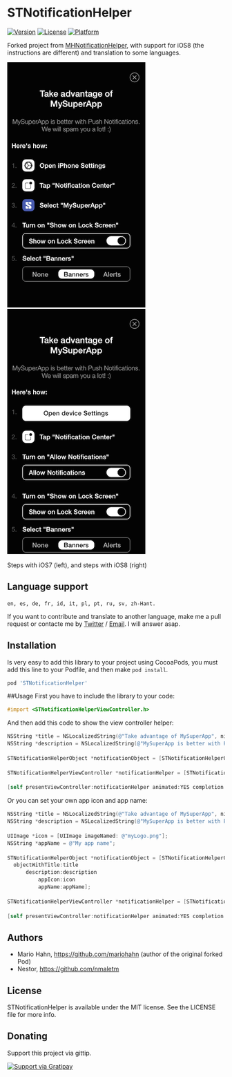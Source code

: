 # STNotificationHelper

[![Version](https://img.shields.io/cocoapods/v/STNotificationHelper.svg?style=flat)](http://cocoadocs.org/docsets/STNotificationHelper)
[![License](https://img.shields.io/cocoapods/l/STNotificationHelper.svg?style=flat)](http://cocoadocs.org/docsets/STNotificationHelper)
[![Platform](https://img.shields.io/cocoapods/p/STNotificationHelper.svg?style=flat)](http://cocoadocs.org/docsets/STNotificationHelper)

Forked project from [MHNotificationHelper](https://github.com/mariohahn/MHNotificationHelper), with support for iOS8 (the instructions are different) and translation to some languages.


![Steps with iOS7](Screenshots/screenshote-ios7.png)
![Steps with iOS8](Screenshots/screenshote-ios8.png)

Steps with iOS7 (left), and steps with iOS8 (right)

## Language support

```
en, es, de, fr, id, it, pl, pt, ru, sv, zh-Hant.
```

If you want to contribute and translate to another language, make me a pull request or contacte me by [Twitter](https://twitter.com/NestorMalet) / [Email](http://www.nestor.cat/contact). I will answer asap.

## Installation

Is very easy to add this library to your project using CocoaPods, you must add this line to your Podfile, and then make `pod install`.
```ruby
pod 'STNotificationHelper'
```

##Usage
First you have to include the library to your code:

```objective-c
#import <STNotificationHelperViewController.h>
```

And then add this code to show the view controller helper:

```objective-c
NSString *title = NSLocalizedString(@"Take advantage of MySuperApp", nil);
NSString *description = NSLocalizedString(@"MySuperApp is better with Push Notifications. We will spam you a lot! :)", nil);

STNotificationHelperObject *notificationObject = [STNotificationHelperObject objectWithTitle:title description:description];

STNotificationHelperViewController *notificationHelper = [STNotificationHelperViewController.alloc initWithNotification:notificationObject];

[self presentViewController:notificationHelper animated:YES completion:nil];


```


Or you can set your own app icon and app name:
```objective-c
NSString *title = NSLocalizedString(@"Take advantage of MySuperApp", nil);
NSString *description = NSLocalizedString(@"MySuperApp is better with Push Notifications. We will spam you a lot! :)", nil);

UIImage *icon = [UIImage imageNamed: @"myLogo.png"];
NSString *appName = @"My app name";

STNotificationHelperObject *notificationObject = [STNotificationHelperObject 
  objectWithTitle:title
      description:description
          appIcon:icon
          appName:appName];

STNotificationHelperViewController *notificationHelper = [STNotificationHelperViewController.alloc initWithNotification:notificationObject];

[self presentViewController:notificationHelper animated:YES completion:nil];


```

## Authors

* Mario Hahn, https://github.com/mariohahn (author of the original forked Pod)
* Nestor, https://github.com/nmaletm

## License

STNotificationHelper is available under the MIT license. See the LICENSE file for more info.

## Donating

Support this project via gittip.

<a href="https://gratipay.com/nmaletm/" target="_blank">
  <img alt="Support via Gratipay" src="https://rawgithub.com/twolfson/gittip-badge/0.2.0/dist/gittip.png"/>
</a>
